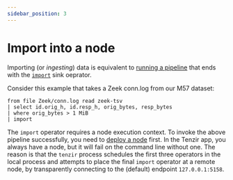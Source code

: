 ```yaml
---
sidebar_position: 3
---
```


# Import into a node

Importing (or *ingesting*) data is equivalent to [running a
pipeline](run-a-pipeline/README.md) that ends with the
[`import`](../operators/sinks/import.md) sink oeprator.

Consider this example that takes a Zeek conn.log from our M57 dataset:

```
from file Zeek/conn.log read zeek-tsv
| select id.orig_h, id.resp_h, orig_bytes, resp_bytes
| where orig_bytes > 1 MiB
| import
```

The `import` operator requires a node execution context. To invoke the above
pipeline successfully, you need to [deploy a
node](../setup-guides/deploy-a-node/README.md) first. In the Tenzir app, you
always have a node, but it will fail on the command line without one. The reason
is that the `tenzir` process schedules the first three operators in the local
process and attempts to place the final `import` operator at a remote node, by
transparently connecting to the (default) endpoint `127.0.0.1:5158`.
